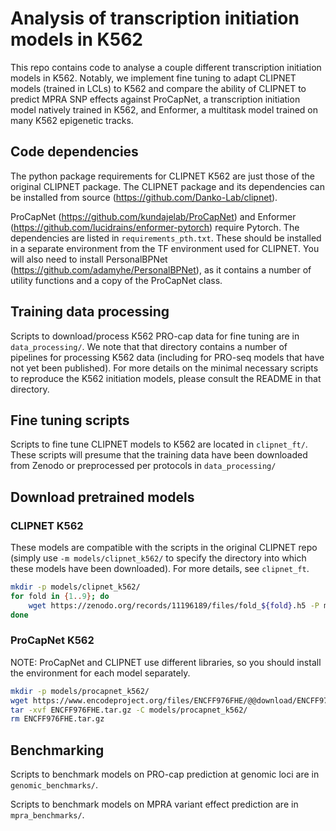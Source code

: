 # Analysis of transcription initiation models in K562

This repo contains code to analyse a couple different transcription initiation models in K562. Notably, we implement fine tuning to adapt CLIPNET models (trained in LCLs) to K562 and compare the ability of CLIPNET to predict MPRA SNP effects against ProCapNet, a transcription initiation model natively trained in K562, and Enformer, a multitask model trained on many K562 epigenetic tracks.

## Code dependencies

The python package requirements for CLIPNET K562 are just those of the original CLIPNET package. The CLIPNET package and its dependencies can be installed from source (https://github.com/Danko-Lab/clipnet).

ProCapNet (https://github.com/kundajelab/ProCapNet) and Enformer (https://github.com/lucidrains/enformer-pytorch) require Pytorch. The dependencies are listed in `requirements_pth.txt`. These should be installed in a separate environment from the TF environment used for CLIPNET. You will also need to install PersonalBPNet (https://github.com/adamyhe/PersonalBPNet), as it contains a number of utility functions and a copy of the ProCapNet class.

## Training data processing

Scripts to download/process K562 PRO-cap data for fine tuning are in `data_processing/`. We note that that directory contains a number of pipelines for processing K562 data (including for PRO-seq models that have not yet been published). For more details on the minimal necessary scripts to reproduce the K562 initiation models, please consult the README in that directory.

## Fine tuning scripts

Scripts to fine tune CLIPNET models to K562 are located in `clipnet_ft/`. These scripts will presume that the training data have been downloaded from Zenodo or preprocessed per protocols in `data_processing/`

## Download pretrained models

### CLIPNET K562

These models are compatible with the scripts in the original CLIPNET repo (simply use `-m models/clipnet_k562/` to specify the directory into which these models have been downloaded). For more details, see `clipnet_ft`.

```bash
mkdir -p models/clipnet_k562/
for fold in {1..9}; do
    wget https://zenodo.org/records/11196189/files/fold_${fold}.h5 -P models/clipnet_k562/;
done
```

### ProCapNet K562

NOTE: ProCapNet and CLIPNET use different libraries, so you should install the environment for each model separately.

```bash
mkdir -p models/procapnet_k562/
wget https://www.encodeproject.org/files/ENCFF976FHE/@@download/ENCFF976FHE.tar.gz
tar -xvf ENCFF976FHE.tar.gz -C models/procapnet_k562/
rm ENCFF976FHE.tar.gz
```

## Benchmarking

Scripts to benchmark models on PRO-cap prediction at genomic loci are in `genomic_benchmarks/`.

Scripts to benchmark models on MPRA variant effect prediction are in `mpra_benchmarks/`.
